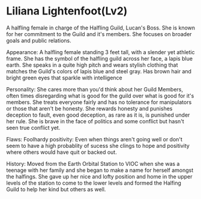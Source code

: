 # Liliana Lightenfoot(Lv2)

 A halfling female in charge of the Halfling Guild, Lucan's Boss. She is known for her commitment to the Guild and it's members. She focuses on broader goals and public relations.

 Appearance:
 A halfling female standing 3 feet tall, with a slender yet athletic frame. She has the symbol of the halfling guild across her face, a lapis blue earth. She speaks in a quite high pitch and wears stylish clothing that matches the Guild's colors of lapis blue and steel gray. Has brown hair and bright green eyes that sparkle with intelligence

 Personality:
 She cares more than you'd think about her Guild Members, often times disregarding what is good for the guild over what is good for it's members.
 She treats everyone fairly and has no tolerance for manipulators or those that aren't be honesty. She rewards honesty and punishes deception to fault, even good deception, as rare as it is, is punished under her rule.
 She is brave in the face of politics and some conflict but hasn't seen true conflict yet.

 Flaws:
 Foolhardy positivity: Even when things aren't going well or don't seem to have a high probablity of sucess she clings to hope and positivity where others would have quit or backed out.

 History:
 Moved from the Earth Orbital Station to VIOC when she was a teenage with her family and she began to make a name for herself amongst the halfings. She gave up her nice and lofty position and home in the upper levels of the station to come to the lower levels and formed the Halfing Guild to help her kind but others as well.